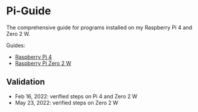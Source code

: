 # Pi-Guide
The comprehensive guide for programs installed on my Raspberry Pi 4 and Zero 2 W. 

Guides:
- [Raspberry Pi 4](/Raspberry%20Pi%204/)
- [Raspberry Pi Zero 2 W](/Raspberry%20Pi%20Zero%202%20W/)

## Validation
- Feb 16, 2022: verified steps on Pi 4 and Zero 2 W
- May 23, 2022: verified steps on Zero 2 W
